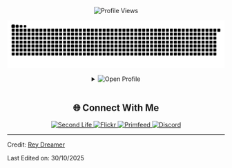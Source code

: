 <p align = "center">
	<img src = "https://komarev.com/ghpvc/?username=anyahritvik&style=plastic&color=blueviolet" alt = "Profile Views"/>
</p>
<p align = "center">
	<img src = "https://github.com/7oSkaaa/7oSkaaa/blob/output/github-contribution-grid-snake.svg?" alt = "Snake Game"/>
</p>

<div align="center">

<details>
<summary>
  <img src="https://img.shields.io/badge/👤_Open_Profile-8B5CF6?style=for-the-badge&logo=github&logoColor=white" alt="Open Profile"/>
</summary>

<br>
<div>
  <div align=center>
      <img height="200" alt="Avatar photo of RD" src="https://github.com/anyahritvik/anyahritvik/blob/main/Iconarchive-Robot-Avatar-Yellow-5-Minion.512.png" alt="Avatar photo of RD">
  </div>
  <div align=center>
      <a href="https://git.io/typing-svg"><img src="https://readme-typing-svg.demolab.com/?font=VT323&size=35&duration=3500&pause=300&color=6A0572&center=true&vCenter=true&width=500&lines=Hey%2C+I+am+Rey+Dreamer;Welcome+to+My+GitHub+Profile" alt="Typing SVG" /></a>
  </div>
</div>

<details>
<summary>
  <img src="https://img.shields.io/badge/📖_About_Me-3B82F6?style=for-the-badge&logo=readme&logoColor=white" alt="About Me"/>
</summary>

[//]: # (You must have a lf before the markdown element when inside a block for it to work: https://stackoverflow.com/questions/29368902/how-can-i-wrap-my-markdown-in-an-html-div)

<div align="left">

```js
/**
 * Represents me.
 *
 * @constructor
 * @param {string} name - Rey Dreamer(Ken Marques)
 * @param {string} location - Home, Second Life, Linden Labs.
 * @param {string} languagues - English, Hindi, Gibberish😆.
 * @param {string} jobTitle - Builder.
 * @param {string} specialization - Scripting, 3D Modelling & Hopping 🦘.
 * @param {string} hobbies - Exploring.
 * @param {string} education - M.Tech .
 * @param {string} approachable - No usually.
 * @param {string} stength - My Queenzo.
 * @param {string} weakness - Introv...😶.
 *
 * @throws {Punch} To any and all bugs.
 *
 * @returns {Object} Rey Dreamer(Ken Marques).
 */
```

</div>

</details>

<details>
<summary>
  <img src="https://img.shields.io/badge/🛠️_Tools_&_Technologies-10B981?style=for-the-badge&logo=stackshare&logoColor=white" alt="Tools"/>
</summary>

<br>
<div>
  <p style="display: inline-block;" align="center">
    <kbd>
      <kbd>Programming Languages</kbd>
      <br>
      <br>
      <img width="30px" src="https://cdn.jsdelivr.net/gh/devicons/devicon/icons/cplusplus/cplusplus-original.svg" alt="cpp" title="C++" /> 
      <img width="30px" src="https://cdn.jsdelivr.net/gh/devicons/devicon/icons/javascript/javascript-original.svg" alt="js" title="Javascript"/> 
      <img width="30px" src="https://cdn.jsdelivr.net/gh/devicons/devicon/icons/python/python-original.svg" alt="py" title="Python"/> 
	  <img width="30px" src="https://github.com/anyahritvik/anyahritvik/blob/main/SL-LOGO.png" alt="lsl" title="LSL"/> 
    </kbd>
    <kbd>
      <kbd>Front-end</kbd>
      <br>
      <br>
      <img width="30px" src="https://cdn.jsdelivr.net/gh/devicons/devicon/icons/html5/html5-original.svg" alt="html" title="HTML"/> 
      <img width="30px" src="https://cdn.jsdelivr.net/gh/devicons/devicon/icons/css3/css3-plain-wordmark.svg" alt="css" title="CSS"/>  
    </kbd>
    <kbd>
    <br>
    <kbd>
      <kbd>Automation, Data Science & AI</kbd>
      <br>
      <br>
      <img width="30px" src="https://cdn.jsdelivr.net/gh/devicons/devicon/icons/numpy/numpy-original.svg" alt="numpy" title="Numpy"/>
      <img width="30px" src="https://cdn.jsdelivr.net/gh/devicons/devicon/icons/pandas/pandas-original.svg" alt="pandas" title="Pandas"/>
      <img width="30px" src="https://img.icons8.com/color/48/tensorflow.png" alt="chatgpt" title="Tensorflow"/>
    </kbd>
    </kbd>
    <kbd>
      <kbd>Design & 3D Modelling Tools</kbd>
      <br>
      <br>
      <img width="30px" src="https://img.icons8.com/color/48/blender-3d.png" alt="bash" title="Blender"/>
      <img width="30px" src="https://img.icons8.com/nolan/64/substance-painter.png" alt="vim" title="Substance Painter"/>
	  <img width="30px" src="https://img.icons8.com/color/48/zbrush.png" alt="vim" title="ZBrush"/>
	  <img width="30px" src="https://img.icons8.com/color/48/adobe-illustrator--v1.png" alt="vim" title="Adobe Illustrator"/>
	 <img width="30px" src="https://img.icons8.com/color/48/adobe-photoshop--v1.png" alt="vim" title="Adobe Photoshop"/>
    </kbd>
    <kbd>
      <kbd>Tools</kbd>
      <br>
      <br>
      <img width="30" src="https://img.icons8.com/fluency/48/spyder-ide-5.png" alt="Xcode" title="Spyder"/>
      <img width="30px" src="https://cdn.jsdelivr.net/gh/devicons/devicon/icons/vscode/vscode-original.svg"  alt="VSCode" title="VS Code"/>
      <img width="30px" src="https://cdn.jsdelivr.net/gh/devicons/devicon/icons/jupyter/jupyter-original.svg"  alt="jupiter" title="Jupyter"/>
  </kbd>
  </p>
</div>
</details>

<details>
<summary>
  <img src="https://img.shields.io/badge/📊_GitHub_Stats-F59E0B?style=for-the-badge&logo=github&logoColor=white" alt="GitHub Stats"/>
</summary>

<br>
  <p align="center">
    <img align="center" src="https://github-readme-stats.vercel.app/api?username=anyahritvik&show_icons=true\&show=reviews,discussions_started,discussions_answered,prs_merged,prs_merged_percentage" alt="GitHub Stats">
  </p>
</details>

<details>
<summary>
  <img src="https://img.shields.io/badge/💭_Inspirational_Quote-EC4899?style=for-the-badge&logo=inspircd&logoColor=white" alt="Quote"/>
</summary>

<br>
  <blockquote>
    "The mind is everything. What you think, you become"
    <br><strong> <img width="30px" src="https://img.icons8.com/external-icongeek26-outline-gradient-icongeek26/64/external-buddha-buddhism-icongeek26-outline-gradient-icongeek26.png"  alt="jupiter" title="Jupyter"/></strong>
  </blockquote>
</details>

</details>

<br>

## 🌐 Connect With Me

<div align="center">
  <a href="secondlife:///app/agent/5dc4a3e7-2bfe-4e67-9578-47214f879985/about" target="_blank">
    <img src="https://img.shields.io/badge/Second_Life-0099FF?style=for-the-badge&logo=secondlife&logoColor=white" alt="Second Life"/>
  </a>
  <a href="https://www.flickr.com/photos/63925333@N05/" target="_blank">
    <img src="https://img.shields.io/badge/Flickr-FF0084?style=for-the-badge&logo=flickr&logoColor=white" alt="Flickr"/>
  </a>
  <a href="[https://www.primfeed.com/](https://www.primfeed.com/ken.marques)" target="_blank">
    <img src="https://img.shields.io/badge/Primfeed-00C853?style=for-the-badge&logo=rss&logoColor=white" alt="Primfeed"/>
  </a>
  <a href="https://discord.com/users/654770503508295722" target="_blank">
    <img src="https://img.shields.io/badge/Discord-5865F2?style=for-the-badge&logo=discord&logoColor=white" alt="Discord"/>
  </a>
</div>

</div>

------
Credit: [Rey Dreamer](https://github.com/anyahritvik)

Last Edited on: 30/10/2025
